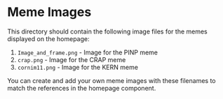 # Meme Images

This directory should contain the following image files for the memes displayed on the homepage:

1. `Image_and_frame.png` - Image for the PINP meme
2. `crap.png` - Image for the CRAP meme 
3. `cornim11.png` - Image for the KERN meme

You can create and add your own meme images with these filenames to match the references in the homepage component. 
